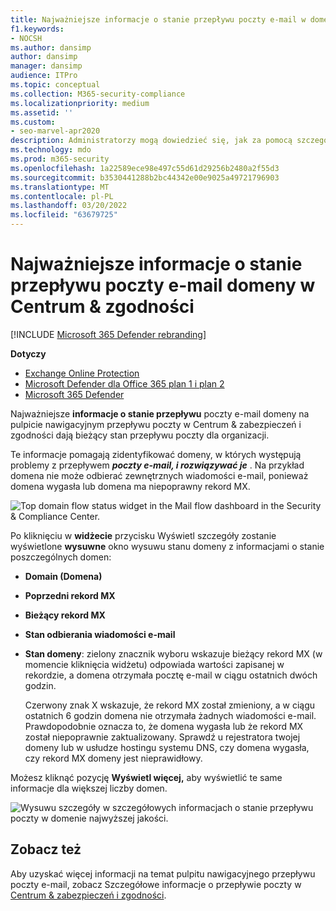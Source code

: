 ```yaml
---
title: Najważniejsze informacje o stanie przepływu poczty e-mail w domenie na pulpicie nawigacyjnym przepływu poczty
f1.keywords:
- NOCSH
ms.author: dansimp
author: dansimp
manager: dansimp
audience: ITPro
ms.topic: conceptual
ms.collection: M365-security-compliance
ms.localizationpriority: medium
ms.assetid: ''
ms.custom:
- seo-marvel-apr2020
description: Administratorzy mogą dowiedzieć się, jak za pomocą szczegółowych informacji o stanie przepływu poczty e-mail w panelu przepływu poczty e-mail w Centrum zabezpieczeń & zgodności rozwiązywać problemy z przepływem poczty e-mail związane z rekordami MX.
ms.technology: mdo
ms.prod: m365-security
ms.openlocfilehash: 1a22589ece98e497c55d61d29256b2480a2f55d3
ms.sourcegitcommit: b3530441288b2bc44342e00e9025a49721796903
ms.translationtype: MT
ms.contentlocale: pl-PL
ms.lasthandoff: 03/20/2022
ms.locfileid: "63679725"
---
```

# <a name="top-domain-mail-flow-status-insight-in-the-security--compliance-center"></a>Najważniejsze informacje o stanie przepływu poczty e-mail domeny w Centrum & zgodności

[!INCLUDE [Microsoft 365 Defender rebranding](../includes/microsoft-defender-for-office.md)]

**Dotyczy**
- [Exchange Online Protection](exchange-online-protection-overview.md)
- [Microsoft Defender dla Office 365 plan 1 i plan 2](defender-for-office-365.md)
- [Microsoft 365 Defender](../defender/microsoft-365-defender.md)

Najważniejsze **informacje o stanie przepływu** poczty e-mail domeny na pulpicie [](https://protection.office.com) nawigacyjnym przepływu poczty w Centrum & zabezpieczeń i zgodności dają bieżący stan przepływu poczty dla organizacji.[](mail-flow-insights-v2.md)

Te informacje pomagają zidentyfikować domeny, w których występują problemy z przepływem ***poczty e-mail, i rozwiązywać je*** . Na przykład domena nie może odbierać zewnętrznych wiadomości e-mail, ponieważ domena wygasła lub domena ma niepoprawny rekord MX.

![Top domain flow status widget in the Mail flow dashboard in the Security & Compliance Center.](../../media/mfi-top-domain-mail-flow-status-widget.png)

Po kliknięciu w **widżecie** przycisku Wyświetl szczegóły zostanie wyświetlone **wysuwne** okno wysuwu stanu domeny z informacjami o stanie poszczególnych domen:

- **Domain (Domena)**
- **Poprzedni rekord MX**
- **Bieżący rekord MX**
- **Stan odbierania wiadomości e-mail**
- **Stan domeny**: zielony znacznik wyboru wskazuje bieżący rekord MX (w momencie kliknięcia widżetu) odpowiada wartości zapisanej w rekordzie, a domena otrzymała pocztę e-mail w ciągu ostatnich dwóch godzin.

  Czerwony znak X wskazuje, że rekord MX został zmieniony, a w ciągu ostatnich 6 godzin domena nie otrzymała żadnych wiadomości e-mail. Prawdopodobnie oznacza to, że domena wygasła lub że rekord MX został niepoprawnie zaktualizowany. Sprawdź u rejestratora twojej domeny lub w usłudze hostingu systemu DNS, czy domena wygasła, czy rekord MX domeny jest nieprawidłowy.

Możesz kliknąć pozycję **Wyświetl więcej,** aby wyświetlić te same informacje dla większej liczby domen.

![Wysuwu szczegóły w szczegółowych informacjach o stanie przepływu poczty w domenie najwyższej jakości.](../../media/mfi-top-domain-mail-flow-status-view-details.png)

## <a name="see-also"></a>Zobacz też

Aby uzyskać więcej informacji na temat pulpitu nawigacyjnego przepływu poczty e-mail, zobacz Szczegółowe informacje o przepływie poczty w [Centrum & zabezpieczeń i zgodności](mail-flow-insights-v2.md).
